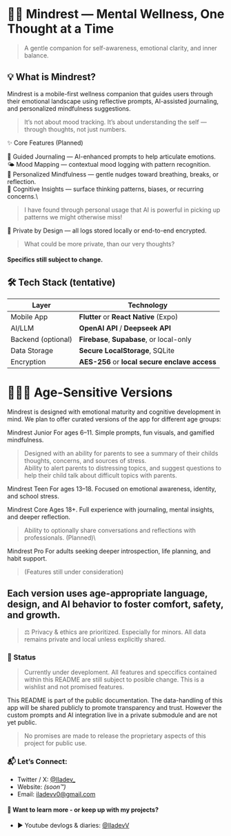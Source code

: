 # 🧘‍♂️ Mindrest — Mental Wellness, One Thought at a Time
>A gentle companion for self-awareness, emotional clarity, and inner balance.

## 💡 What is Mindrest?
Mindrest is a mobile-first wellness companion that guides users through their emotional landscape using reflective prompts, AI-assisted journaling, and personalized mindfulness suggestions.
>It’s not about mood tracking. It’s about understanding the self — through thoughts, not just numbers.

✨ Core Features (Planned)

📓 Guided Journaling — AI-enhanced prompts to help articulate emotions.\
🌤️ Mood Mapping — contextual mood logging with pattern recognition.\
🧘 Personalized Mindfulness — gentle nudges toward breathing, breaks, or reflection.\
🧠 Cognitive Insights — surface thinking patterns, biases, or recurring concerns.\
>I have found through personal usage that AI is powerful in picking up patterns we might otherwise miss!

🔐 Private by Design — all logs stored locally or end-to-end encrypted.
>What could be more private, than our very thoughts?


#### Specifics still subject to change.

## 🛠️ Tech Stack (tentative)
| Layer            | Technology                                     |
|------------------|------------------------------------------------|
| Mobile App       | **Flutter** or **React Native** (Expo)         |
| AI/LLM           | **OpenAI API** / **Deepseek API**              |
| Backend (optional) | **Firebase**, **Supabase**, or local-only    |
| Data Storage     | **Secure LocalStorage**, SQLite                |
| Encryption       | **AES-256** or **local secure enclave access** |

# 🧑‍🤝‍🧑 Age-Sensitive Versions
Mindrest is designed with emotional maturity and cognitive development in mind. We plan to offer curated versions of the app for different age groups:

Mindrest Junior For ages 6–11. Simple prompts, fun visuals, and gamified mindfulness. 
> Designed with an ability for parents to see a summary of their childs thoughts, concerns, and sources of stress.\
> Ability to alert parents to distressing topics, and suggest questions to help their child talk about difficult topics with parents.

Mindrest Teen	For ages 13–18. Focused on emotional awareness, identity, and school stress.

Mindrest Core	Ages 18+. Full experience with journaling, mental insights, and deeper reflection.
> Ability to optionally share conversations and reflections with professionals. (Planned)\

Mindrest Pro	For adults seeking deeper introspection, life planning, and habit support.
> (Features still under consideration)

## Each version uses age-appropriate language, design, and AI behavior to foster comfort, safety, and growth.
> ⚖️ Privacy & ethics are prioritized. Especially for minors. All data remains private and local unless explicitly shared.

### 🚧 Status
>Currently under deveploment. All features and speccifics contained within this README are still subject to posible change.
>This is a wishlist and not promised features.

This README is part of the public documentation.
The data-handling of this app will be shared publicly to promote transparency and trust.
However the custom prompts and AI integration live in a private submodule and are not yet public.
>No promises are made to release the proprietary aspects of this project for public use.

### 📬 Let’s Connect:
- Twitter / X: [@Iladev_](https://x.com/Iladev_)
- Website: *(soon™️)*
- Email: iladevv0@gmail.com
  
#### 📖 Want to learn more - or keep up with my projects?
- ▶️ Youtube devlogs & diaries: [@IladevV](https://www.youtube.com/@IladevV)

